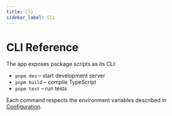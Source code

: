 ```yaml
---
title: Cli
sidebar_label: Cli
---
```


# CLI Reference

The app exposes package scripts as its CLI:

- `pnpm dev` – start development server
- `pnpm build` – compile TypeScript
- `pnpm test` – run tests

Each command respects the environment variables described in [Configuration](./configuration.md).
